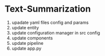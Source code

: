 # Text-Summarization

1. upadate yaml files config and params
2. update entity
3. update configuration manager in src config
4. update components
5. update pipeline
6. update app.py